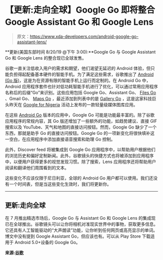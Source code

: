 # 【更新:走向全球】Google Go 即将整合 Google Assistant Go 和 Google Lens

> 原文：<https://www.xda-developers.com/android-google-go-assistant-lens/>

**更新(美国东部时间 8/20/19 @下午 3:00):**Google Go 与 Google Assistant Go 和 Google Lens 的整合现已全球发售。

谷歌一直关注低收入用户的需求和期望，他们渴望无延迟的 Android 体验，但只能负担得起配备基本硬件的智能手机。为了满足这些需求，谷歌推出了 [Android (Go 版)](https://www.xda-developers.com/android-go-apps-comparison/)，这是为在资源有限的智能手机上运行而定制的。在 Android Go 中，Android 应用程序套件也针对低功耗智能手机进行了优化，可以通过常用应用程序名称后的后缀“Go”来识别。这些应用包括 Google Go、Assistant Go、 [Files Go](https://www.xda-developers.com/google-go-smart-file-manager-leaked/) 、Gmail Go、 [Maps Go](https://www.xda-developers.com/google-maps-go/) ，最近添加到列表中的是 [Gallery Go](https://www.xda-developers.com/gallery-go-google-photos-android-offline-machine-learning/) ，这是这家科技巨头昨天在 [Google for Nigeria](https://blog.google/around-the-globe/google-africa/google-nigeria/) 活动上发布的一款轻量级媒体图库应用。

在这些 [Android Go](https://www.android.com/versions/go-edition/) 版本的应用中，Google Go 可能是功能最丰富的。除了谷歌应用程序的常规内容，其 Go 版还增加了一些额外的功能，如趋势建议、直接 GIF 搜索以及 YouTube、天气和地图的直接访问按钮。然而，Google Go 缺少了一个东西，那就是助手 Go 的直接访问按钮。Google Go 的一项新变化将很快填补这一空白，在应用程序中添加直接语音搜索和助理 Go 控制。

此外，Discover feed 将被集成到 Google Go 应用程序中，以帮助用户根据他们的浏览历史和偏好定制新闻。此外，谷歌镜头的快捷方式也将被添加到应用程序中，以便用户获得更多的视觉发现习惯。除了搜索，Lens 应用程序还将帮助用户阅读和翻译他们周围看到的文本。

这些变化不应该仅限于尼日利亚，全球的 Android Go 用户都可以使用。我们还没有一个时间表，但是当这些变化生效时，我们将更新你。

* * *

## 更新:走向全球

在 7 月推出精选市场后，Google Go 与 Assistant Go 和 Google Lens 的集成现已在全球推出。谷歌镜头可以让你将相机对准现实世界中的事物，获取更多信息。它还具有人工智能驱动的“大声朗读”功能，让你听到任何网页或高亮显示的单词。博文中没有提到 Google Assistant Go，但应该也有。可以从 Play Store 下载适用于 Android 5.0+设备的 Google Go。

**来源:[谷歌](https://blog.google/products/search/lite-packs-punch-google-go-comes-android-everywhere/)**